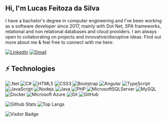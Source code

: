 ## Hi, I'm Lucas Feitoza da Silva

I have a bachelor's degree in computer engineering and I've been working as a software developer since 2017, mainly with Dot Net, SPA frameworks, relational and non relational databases and cloud providers. I am always open to collaborating on projects and innovative/disruptive ideas. Find out more about me & feel free to connect with me here:

[![LinkedIn](https://img.shields.io/badge/linkedin-%230077B5.svg?style=flat&logo=linkedin&logoColor=white)](https://www.linkedin.com/in/lucasfeitozasilva/)
[![Gmail](https://img.shields.io/badge/Gmail-D14836?style=flat&logo=gmail&logoColor=white)](mailto:silva.lucasfeitoza@gmail.com)

## ⚡ Technologies

![.Net](https://img.shields.io/badge/.NET-5C2D91?style=flat&logo=.net&logoColor=white)
![C#](https://img.shields.io/badge/c%23-%23239120.svg?style=flat&logo=c-sharp&logoColor=white)
![HTML5](https://img.shields.io/badge/-HTML5-E34F26?style=flat-square&logo=html5&logoColor=white)
![CSS3](https://img.shields.io/badge/-CSS3-1572B6?style=flat-square&logo=css3)
![Bootstrap](https://img.shields.io/badge/-Bootstrap-563D7C?style=flat-square&logo=bootstrap)
![Angular](https://img.shields.io/badge/angular-%23DD0031.svg?style=flat&logo=angular&logoColor=white)
![TypeScript](https://img.shields.io/badge/-TypeScript-007ACC?style=flat-square&logo=typescript)
![JavaScript](https://img.shields.io/badge/-JavaScript-black?style=flat-square&logo=javascript)
![Nodejs](https://img.shields.io/badge/-Nodejs-black?style=flat-square&logo=Node.js)
![Java](https://img.shields.io/badge/java-%23ED8B00.svg?style=flate&logo=java&logoColor=white)
![PHP](https://img.shields.io/badge/php-%23777BB4.svg?style=flat&logo=php&logoColor=white)
![MicrosoftSQLServer](https://img.shields.io/badge/Microsoft%20SQL%20Sever-CC2927?style=flat&logo=microsoft%20sql%20server&logoColor=white)
![MySQL](https://img.shields.io/badge/-MySQL-black?style=flat-square&logo=mysql)
![Docker](https://img.shields.io/badge/-Docker-black?style=flat-square&logo=docker)
![Microsoft Azure](https://img.shields.io/badge/Microsoft%20Azure-232F7E?style=flat-square&logo=microsoft-azure)
![Git](https://img.shields.io/badge/-Git-black?style=flat-square&logo=git)
![GitHub](https://img.shields.io/badge/-GitHub-181717?style=flat-square&logo=github)

![Github Stats](https://github-readme-stats.vercel.app/api?username=lucasfts&count_private=true&show_icons=true&include_all_commits=true)
![Top Langs](https://github-readme-stats.vercel.app/api/top-langs/?username=lucasfts&hide=TeX&layout=compact)

![Visitor Badge](https://visitor-badge.laobi.icu/badge?page_id=lucasfts.lucasfts)
